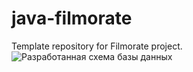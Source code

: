 # java-filmorate
Template repository for Filmorate project.\
![Разработанная схема базы данных](src/"schema_database.png")